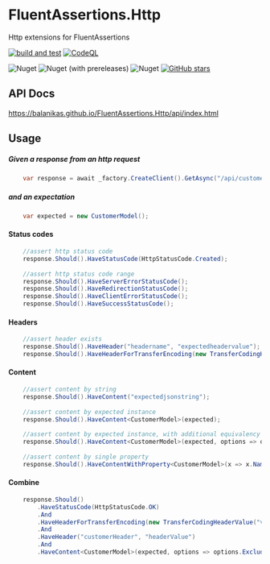 # FluentAssertions.Http
Http extensions for FluentAssertions

[![build and test](https://github.com/balanikas/FluentAssertions.Http/actions/workflows/dotnet.yml/badge.svg)](https://github.com/balanikas/FluentAssertions.Http/actions/workflows/dotnet.yml)
[![CodeQL](https://github.com/balanikas/FluentAssertions.Http/actions/workflows/codeql.yml/badge.svg)](https://github.com/balanikas/FluentAssertions.Http/actions/workflows/codeql.yml)

![Nuget](https://img.shields.io/nuget/v/FluentAssertions.Http)
![Nuget (with prereleases)](https://img.shields.io/nuget/vpre/FluentAssertions.Http)
![Nuget](https://img.shields.io/nuget/dt/FluentAssertions.Http)
[![GitHub stars](https://img.shields.io/github/stars/balanikas/FluentAssertions.Http)](https://github.com/balanikas/FluentAssertions.Http/stargazers)

## API Docs
https://balanikas.github.io/FluentAssertions.Http/api/index.html

## Usage

##### Given a response from an http request
```csharp    
    var response = await _factory.CreateClient().GetAsync("/api/customers");
```    
##### and an expectation
```csharp
    var expected = new CustomerModel();
```
#### Status codes 
```csharp
    //assert http status code
    response.Should().HaveStatusCode(HttpStatusCode.Created);
    
    //assert http status code range
    response.Should().HaveServerErrorStatusCode();
    response.Should().HaveRedirectionStatusCode();
    response.Should().HaveClientErrorStatusCode();
    response.Should().HaveSuccessStatusCode();
```
#### Headers
```csharp
    //assert header exists
    response.Should().HaveHeader("headername", "expectedheadervalue");
    response.Should().HaveHeaderForTransferEncoding(new TransferCodingHeaderValue("value"));
```    
#### Content
```csharp
    //assert content by string
    response.Should().HaveContent("expectedjsonstring");
    
    //assert content by expected instance
    response.Should().HaveContent<CustomerModel>(expected);
    
    //assert content by expected instance, with additional equivalency options.
    response.Should().HaveContent<CustomerModel>(expected, options => options.Excluding(x => x.Id));
    
    //assert content by single property
    response.Should().HaveContentWithProperty<CustomerModel>(x => x.Name, "expectedname");
```
#### Combine
```csharp
    response.Should()
        .HaveStatusCode(HttpStatusCode.OK)
        .And
        .HaveHeaderForTransferEncoding(new TransferCodingHeaderValue("value"))
        .And
        .HaveHeader("customerHeader", "headerValue")
        .And
        .HaveContent<CustomerModel>(expected, options => options.Excluding(x => x.Id));
```
